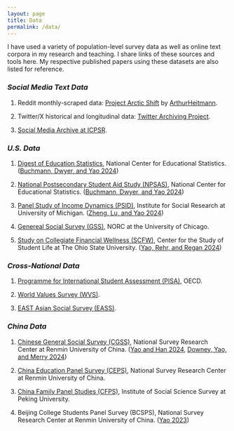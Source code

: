 ```yaml
---
layout: page
title: Data
permalink: /data/
---
```


I have used a variety of population-level survey data as well as online text corpora in my research and teaching. I share links of these sources and tools here. My respective published papers using these datasets are also listed for reference.

### *Social Media Text Data*

1. Reddit monthly-scraped data: [Project Arctic Shift](https://github.com/ArthurHeitmann/arctic_shift) by [ArthurHeitmann](https://github.com/ArthurHeitmann/arctic_shift/blob/master/file_content_explanations.md).

2. Twitter/X historical and longitudinal data: [Twitter Archiving Project](https://archive.org/details/twitterarchive?tab=collection).

3. [Social Media Archive at ICPSR](https://socialmediaarchive.org).

### *U.S. Data*

1. [Digest of Education Statistics](https://nces.ed.gov/programs/digest/), National Center for Educational Statistics. ([Buchmann, Dwyer, and Yao 2024](https://www.rsfjournal.org/content/11/1/154))

2. [National Postsecondary Student Aid Study (NPSAS)](https://nces.ed.gov/surveys/npsas/), National Center for Educational Statistics. ([Buchmann, Dwyer, and Yao 2024](https://www.rsfjournal.org/content/11/1/154))

3. [Panel Study of Income Dynamics (PSID)](https://psidonline.isr.umich.edu/), Institute for Social Research at University of Michigan. ([Zheng, Lu, and Yao 2024](https://www.sciencedirect.com/science/article/abs/pii/S0049089X24000371))

4. [Genereal Social Survey (GSS)](https://gss.norc.org/), NORC at the University of Chicago.

5. [Study on Collegiate Financial Wellness (SCFW)](https://cssl.osu.edu/research-projects/study-on-collegiate-financial-wellness), Center for the Study of Student Life at The Ohio State University. ([Yao, Rehr, and Regan 2024](https://link.springer.com/article/10.1007/s10834-022-09860-1))

### *Cross-National Data*

1. [Programme for International Student Assessment (PISA)](https://www.oecd.org/en/about/programmes/pisa.html), OECD.

2. [World Values Survey (WVS)](https://www.worldvaluessurvey.org/wvs.jsp).

3. [EAST Asian Social Survey (EASS)](https://www.eassda.org/?ckattempt=1).

### *China Data*

1. [Chinese General Social Survey (CGSS)](http://cgss.ruc.edu.cn/English/Home.htm), National Survey Research Center at Renmin University of China. ([Yao and Han 2024](https://journals.sagepub.com/doi/abs/10.1177/2057150X241237629), [Downey, Yao, and Merry 2024](https://journals.sagepub.com/doi/abs/10.1177/0192513X231162977))

2. [China Education Panel Survey (CEPS)](http://ceps.ruc.edu.cn/English/Overview/Overview.htm), National Survey Research Center at Renmin University of China.

3. [China Family Panel Studies (CFPS)](https://www.isss.pku.edu.cn/cfps/en/), Institute of Social Science Survey at Peking University.

4. Beijing College Students Panel Survey (BCSPS), National Survey Research Center at Renmin University of China. ([Yao 2023](https://journals.sagepub.com/doi/abs/10.1177/07311214221124536))


